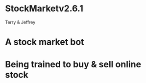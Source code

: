 # StockMarketv2.6.1

Terry & Jeffrey

# A stock market bot
# Being trained to buy & sell online stock
